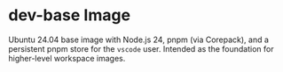 # dev-base Image

Ubuntu 24.04 base image with Node.js 24, pnpm (via Corepack), and a persistent pnpm store for the `vscode` user. Intended as the foundation for higher-level workspace images.
